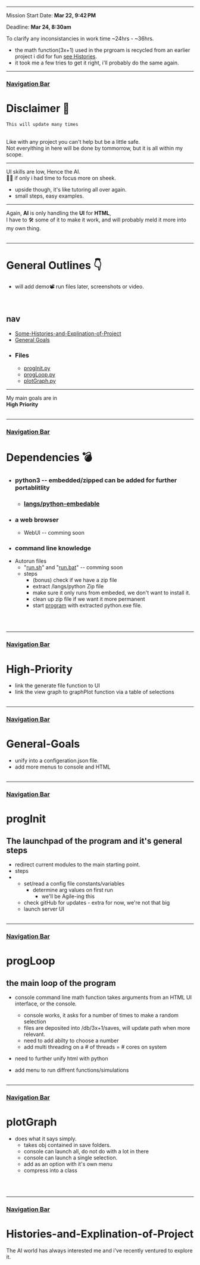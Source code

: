 ***
Mission Start Date:  <strong>Mar 22, 9:42 PM</strong><br> 

Deadline: <strong> Mar 24, 8:30am</strong>

To clarify any inconsistancies in work time ~24hrs - ~36hrs.
- the math function(3x+1) used in the prgroam is recycled from an earlier project i did for fun [see Histories](#histories-and-explination-of-project).
- it took me a few tries to get it right, i'll probably do the same again.


****

### [Navigation Bar](#nav)
# Disclaimer 🤚️ 
    This will update many times
<br>
Like with any project you can't help but be a little safe.<br>
Not everyithing in here will be done by tommorrow, but it is all within my scope.

<br>

***
UI skills are low, Hence the AI.<br>
😮‍💨️ if only i had time to focus more on sheek.
- upside though, it's like tutoring all over again.
- small steps, easy examples.

***
Again, <strong>AI</strong> is only handling the <strong>UI</strong> for <strong>HTML</strong>,<br>
I have to 🛠️ some of it to make it work, and will probably meld it more into my own thing.
<br><br>

***
# General Outlines 👇️

- will add demo📽️ run files later, screenshots or video.

<br>

## nav
- [Some-Histories-and-Explination-of-Project](#histories-and-explination-of-project) 
- [General Goals](#General-Goals)
- ### Files
  - [progInit.py](#proginit)
  - [progLoop.py](#progloop)
  - [plotGraph.py](#plotgraph)
***
My main goals are in   
<strong>High Priority</strong>
<br><br>
***

### [Navigation Bar](#nav)

# Dependencies 💣️
- ### python3 -- embedded/zipped can be added for further portablitlity
  - ### [langs/python-embedable](./langs/)
- ### a web browser
  - WebUI -- comming soon
- ### command line knowledge
- Autorun files
    - "[run.sh](./run.sh)" and "[run.bat](./run.bat)" -- comming soon
  - steps
    - (bonus) check if we have a zip file
    - extract /langs/python Zip file
    - make sure it only runs from embeded, we don't want to install it.
    - clean up zip file if we want it more permanent
    - start [program](./progInit.py) with extracted python.exe file.


<br><br>
***

### [Navigation Bar](#nav)

# High-Priority 
- link the generate file function to UI
- link the view graph to graphPlot function via a table of selections
<br><br>
***

### [Navigation Bar](#nav)

# General-Goals
- unify into a configeration.json file.
- add more menus to console and HTML
<br><br>
***

### [Navigation Bar](#nav)

# progInit
## The launchpad of the program and it's general steps
- redirect current modules to the main starting point.
- steps
- - set/read a config file constants/variables
    - determine arg values on first run
      - we'll be Agile-ing this
  - check gitHub for updates - extra for now, we're not that big
  - launch server UI
<br><br>
***

### [Navigation Bar](#nav)

# progLoop
## the main loop of the program
- console command line math function takes arguments from an HTML UI interface, or the console.
  - console works, it asks for a number of times to make a random selection
  - files are deposited into /db/3x+1/saves, will update path when more relevant.
  - need to add abilty to choose a number
  - add multi threading on a # of threads = # cores on system
  
 - need to further unify html with python
 - add menu to run diffrent functions/simulations
<br><br>
***

### [Navigation Bar](#nav)
# plotGraph
- does what it says simply.
  - takes obj contained in save folders.
  - console can launch all, do not do with a lot in there
  - console can launch a single selection.
  - add as an option with it's own menu
  - compress into a class


<br><br>
***

### [Navigation Bar](#nav)

# Histories-and-Explination-of-Project
The AI world has always interested me and i've recently ventured to explore it.

</body>

